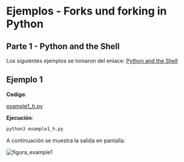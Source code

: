 # Ejemplos - Forks und forking in Python #


## Parte 1 - Python and the Shell

Los siguientes ejemplos se tomaron del enlace: [Python and the Shell](https://www.python-course.eu/os_module_shell.php)


## Ejemplo 1 ##

**Codigo**: 

[example1_h.py](example1_h.py)

**Ejecución**:

```bash
python3 example1_h.py
```

A continuación se muestra la salida en pantalla:

![figura_example1](image_example1_h.png)
